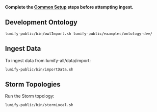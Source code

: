 **Complete the [Common Setup](running-lumify.md) steps before attempting ingest.**


## Development Ontology

    lumify-public/bin/owlImport.sh lumify-public/examples/ontology-dev/

## Ingest Data

To ingest data from lumify-all/data/import:

    lumify-public/bin/importData.sh

## Storm Topologies

Run the Storm topology:

    lumify-public/bin/stormLocal.sh
